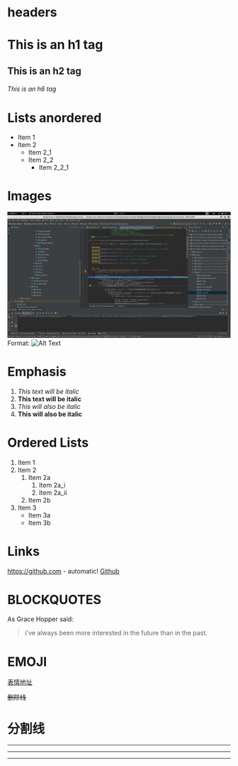 # headers
# This is an h1 tag
## This is an h2 tag
###### This is an h6 tag

# Lists anordered
* Item 1
* Item 2
    * Item 2_1
    * Item 2_2
        * Item 2_2_1
        
# Images
![GitHub Logo](test.png)
Format: ![Alt Text](url)

# Emphasis
1. *This text will be italic*
2. **This text will be italic**
3. _This will also be italic_
4. __This will also be italic__

# Ordered Lists
1. Item 1
2. Item 2
    1. Item 2a
        1. Item 2a_i
        2. Item 2a_ii
    2. Item 2b
3. Item 3
    * Item 3a
    * Item 3b
    
# Links
https://github.com - automatic!
[Github](https://github.com)

# BLOCKQUOTES
As Grace Hopper said:
> i've always been more interested
> in the future than in the past.

# EMOJI
[表情地址](https://www.webpagefx.com/tools/emoji-cheat-sheet/)

~~删除线~~

# 分割线
***
---
___
